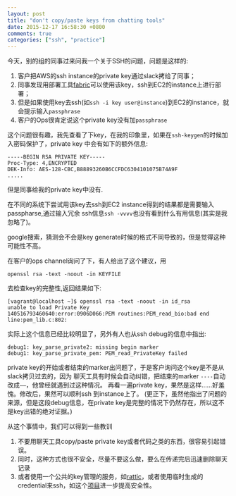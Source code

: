 ```yaml
---
layout: post
title: "don't copy/paste keys from chatting tools"
date: 2015-12-17 16:58:30 +0800
comments: true
categories: ["ssh", "practice"]
---
```


今天，别的组的同事过来问我一个关于SSH的问题，问题是这样的:

1. 客户把AWS的ssh instance的private key通过slack拷给了同事；
2. 同事发现用部署工具[fabric](http://www.fabfile.org/)可以使用该key，ssh到EC2的instance上进行部署；
3. 但是如果使用key去ssh(如`ssh -i key user@instance`)到EC2的instance，就会提示输入`passphrase`
4. 客户的Ops很肯定说这个private key没有加`passphrase`

这个问题很有趣，我先查看了下key，在我的印象里，如果在`ssh-keygen`的时候加入密码保护了，private
key 中会有如下的额外信息:

```
-----BEGIN RSA PRIVATE KEY-----
Proc-Type: 4,ENCRYPTED
DEK-Info: AES-128-CBC,B88893260B6CCFDC6304101075B74A9F
.....
```
但是同事给我的private key中没有.

在不同的系统下尝试用该key去ssh到EC2 instance得到的结果都是需要输入passpharse,通过输入冗余
ssh信息`ssh -vvvv`也没有看到什么有用信息(其实是我忽略了)。

google搜索，猜测会不会是key generate时候的格式不同导致的，但是觉得这种可能性不高。

在客户的ops channel询问了下，有人给出了这个建议，用
```
openssl rsa -text -noout -in KEYFILE
```
去检查key的完整性,返回结果如下:

```
[vagrant@localhost ~]$ openssl rsa -text -noout -in id_rsa
unable to load Private Key
140516793460640:error:0906D066:PEM routines:PEM_read_bio:bad end line:pem_lib.c:802:
```
实际上这个信息已经比较明显了，另外有人也从ssh debug的信息中指出:

```
debug1: key_parse_private2: missing begin marker
debug1: key_parse_private_pem: PEM_read_PrivateKey failed
```
private key的开始或者结束的marker出问题了，于是客户询问这个key是不是从slack拷贝过去的，因为
聊天工具有时候会自动纠错，把结束的marker `----`自动改成`——`，他曾经就遇到过这种情况。
再看一遍private key，果然是这样……好羞愧。修改后，果然可以顺利ssh 到instance上了。
(更正下，虽然他指出了问题的来源，但是这段debug信息，在private key是完整的情况下仍然存在，所以这不是key出错的绝对证据。)

从这个事情中，我们可以得到一些教训

1. 不要用聊天工具copy/paste private key或者代码之类的东西，很容易引起错误。
2. 同时，这种方式也很不安全，尽量不要这么做，要么在传递完后迅速删除聊天记录
3. 或者使用一个公共的key管理的服务，如[rattic](http://rattic.org/)，或者使用临时生成的credential来ssh，如这个[项目](https://github.com/realestate-com-au/sshephalopod)进一步提高安全性。
